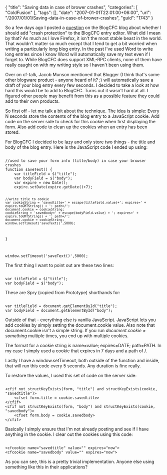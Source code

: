 {
	"title": "Saving data in case of brower crashes",
	"categories": [
		"ColdFusion"
	],
	"tags": [],
	"date": "2007-01-01T22:01:00+06:00",
	"url": "/2007/01/01/Saving-data-in-case-of-brower-crashes",
	"guid": "1743"
}

So a few days ago I posted a <a href="http://www.blogcfc.com/index.cfm/2006/12/31/Save-entry-data">question</a> on the BlogCFC blog about whether I should add "crash protection" to the BlogCFC entry editor. What did I mean by that? As much as I love Firefox, it isn't the most stable beast in the world. That wouldn't matter so much except that I tend to get a bit worried when writing a particularly long blog entry. In the past I've used Word to write long entries since I know Word will automatically save my text even if I forget to. While BlogCFC does support XML-RPC clients, none of them have really caught on with my writing style so I haven't been using them.
<!--more-->
Over on cf-talk, Jacob Munson mentioned that Blogger (I think that's some other blogware product - anyone heard of it? ;) will automatically save a draft of your blog entry every few seconds. I decided to take a look at how hard this would be to add to BlogCFC. Turns out it wasn't hard at all.  I figured other people may benefit from this as a possible feature they could add to their own products. 

So first off - let me talk a bit about the technique. The idea is simple: Every N seconds store the contents of the blog entry to a JavaScript cookie. Add code on the server side to check for this cookie when first displaying the form. Also add code to clean up the cookies when an entry has been stored. 

For BlogCFC I decided to be lazy and only store two things - the title and body of the blog entry. Here is the JavaScript code I ended up using:

<code>
//used to save your form info (title/body) in case your browser crashes
function saveText() {
	var titleField = $("title");
	var bodyField = $("body");
	var expire = new Date();
	expire.setDate(expire.getDate()+7);
			
	//write title to cookie
	var cookieString = 'savedtitle=' + escape(titleField.value)+'; expires=' + expire.toGMTString() + '; path=/';
	document.cookie = cookieString;
	cookieString = 'savedbody=' + escape(bodyField.value) + '; expires=' + expire.toGMTString() + '; path=/';
	document.cookie = cookieString;
	window.setTimeout('saveText()',5000);
}
		
window.setTimeout('saveText()',5000);
</code>

The first thing I want to point out are these two lines:

<code>
var titleField = $("title");
var bodyField = $("body");
</code>

These are Spry (copied from Prototype) shorthands for:

<code>
var titleField = document.getElementById("title");
var bodyField = document.getElementById("body");
</code>

Outside of that - everything else is vanilla JavaScript. JavaScript lets you add cookies by simply setting the document.cookie value. Also note that document.cookie isn't a simple string. If you run <i>document.cookie = something</i> multiple times, you end up with multiple cookies. 

The format for a cookie string is name=value; expires=DATE; path=PATH. In my case I simply used a cookie that expires in 7 days and a path of /. 

Lastly I have a window.setTimeout, both outside of the function and inside, that will run this code every 5 seconds. Any duration is fine really. 

To restore the values, I used this set of code on the server side:

<code>
&lt;cfif not structKeyExists(form, "title") and structKeyExists(cookie, "savedtitle")&gt;
	&lt;cfset form.title = cookie.savedtitle&gt;
&lt;/cfif&gt;
&lt;cfif not structKeyExists(form, "body") and structKeyExists(cookie, "savedbody")&gt;
	&lt;cfset form.body = cookie.savedbody&gt;
&lt;/cfif&gt;
</code>

Basically I simply ensure that I'm not already posting and see if I have anything in the cookie. I clear out the cookies using this code:

<code>
&lt;cfcookie name="savedtitle" value="" expires="now"&gt;
&lt;cfcookie name="savedbody" value="" expires="now"&gt;
</code>

As you can see, this is a pretty trivial implementation. Anyone else using something like this in their applications?